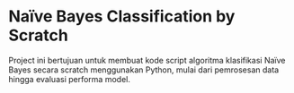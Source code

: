 # Naïve Bayes Classification by Scratch
Project ini bertujuan untuk membuat kode script algoritma klasifikasi Naïve Bayes secara scratch menggunakan Python, mulai dari pemrosesan data hingga evaluasi performa model.
